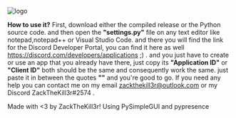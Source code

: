 ![logo](https://user-images.githubusercontent.com/74843835/144769277-9838484b-f823-448d-986c-2ecf951e0c20.png)




**How to use it?**
First, download either the compiled release or the Python source code.
and then open the **"settings.py"** file on any text editor like notepad,notepad++ or Visual Studio Code.
and there you will find the link for the Discord Developer Portal, you can find it here as well https://discord.com/developers/applications ;) .
and you just have to create or use an app that you already have there, just copy its **"Application ID"** or **"Client ID"** both should be the same and consequently work the same.
just paste it in between the quotes **""** and you're good to go.
If you need any help you can contact me on my email zackthekill3r@outlook.com or my Discord ZackTheKill3r#2574 .

Made with <3 by ZackTheKill3r!
Using PySimpleGUI and pypresence
